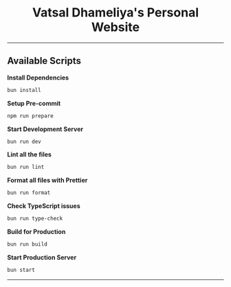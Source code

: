 <h1 align="center">
  Vatsal Dhameliya's Personal Website
</h1>

---

## Available Scripts

**Install Dependencies**

```bash
bun install
```

**Setup Pre-commit**

```bash
npm run prepare
```

**Start Development Server**

```bash
bun run dev
```

**Lint all the files**

```bash
bun run lint
```

**Format all files with Prettier**

```bash
bun run format
```

**Check TypeScript issues**

```bash
bun run type-check
```

**Build for Production**

```bash
bun run build
```

**Start Production Server**

```bash
bun start
```

---
